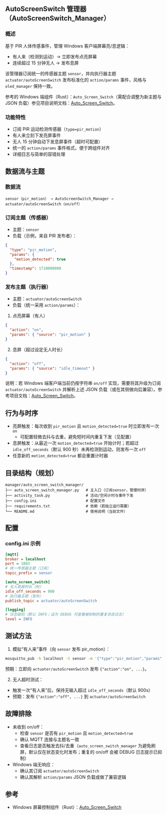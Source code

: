 ## AutoScreenSwitch 管理器（AutoScreenSwitch_Manager）

### 概述

基于 PIR 人体传感事件，管理 Windows 客户端屏幕亮/息逻辑：

- 有人来（检测到运动）→ 立即发布点亮屏幕
- 连续超过 15 分钟无人 → 发布息屏

该管理器订阅统一的传感器主题 `sensor`，并向执行器主题 `actuator/autoScreenSwitch` 发布标准化的 `action/params` 事件，风格与 `oled_manager` 保持一致。

参考的 Windows 端组件（Rust）：`Auto_Screen_Switch`（需配合调整为新主题与 JSON 负载）参见项目说明文档：[Auto_Screen_Switch](https://github.com/SwartzMss/Auto_Screen_Switch)。

### 功能特性

- 订阅 PIR 运动检测传感器（`type=pir_motion`）
- 有人来立刻下发亮屏事件
- 无人 15 分钟自动下发息屏事件（超时可配置）
- 统一的 `action/params` 事件格式，便于跨组件对齐
- 详细日志与简单的容错处理

## 数据流与主题

### 数据流

```
sensor（pir_motion） → AutoScreenSwitch_Manager → actuator/autoScreenSwitch（on/off）
```

### 订阅主题（传感器）

- 主题：`sensor`
- 负载（示例，来自 PIR 发布者）：

```json
{
  "type": "pir_motion",
  "params": {
    "motion_detected": true
  },
  "timestamp": 1710000000
}
```

### 发布主题（执行器）

- 主题：`actuator/autoScreenSwitch`
- 负载（统一采用 `action/params`）：

1) 点亮屏幕（有人）

```json
{
  "action": "on",
  "params": { "source": "pir_motion" }
}
```

2) 息屏（超过设定无人时长）

```json
{
  "action": "off",
  "params": { "source": "idle_timeout" }
}
```

说明：若 Windows 端客户端当前仍按字符串 `on/off` 实现，需要将其升级为订阅 `actuator/autoScreenSwitch` 并解析上述 JSON 负载（或在其侧做向后兼容）。参考项目文档：[Auto_Screen_Switch](https://github.com/SwartzMss/Auto_Screen_Switch)。

## 行为与时序

- 亮屏触发：每次收到 `pir_motion` 且 `motion_detected=true` 时立即发布一次 `on`
  - 可配置轻微去抖与去重，避免短时间内重复下发（见配置）
- 息屏触发：从最近一次 `motion_detected=true` 开始计时；若超过 `idle_off_seconds`（默认 900 秒）未再检测到运动，则发布一次 `off`
- 任意新的 `motion_detected=true` 都会重置计时器

## 目录结构（规划）

```
manager/auto_screen_switch_manager/
├── auto_screen_switch_manager.py   # 主入口（订阅sensor，管理时序）
├── activity_task.py                # 活动/空闲计时与事件下发
├── config.ini                      # 配置文件
├── requirements.txt                # 依赖（若独立运行需要）
└── README.md                       # 使用说明（当前文件）
```

## 配置

### config.ini 示例

```ini
[mqtt]
broker = localhost
port = 1883
# 统一传感器主题（订阅）
topic_prefix = sensor

[auto_screen_switch]
# 无人息屏时长（秒）
idle_off_seconds = 900
# 执行器主题（发布）
publish_topic = actuator/autoScreenSwitch

[logging]
# 日志级别（默认 INFO；设为 DEBUG 可查看被抑制的重复状态日志）
level = INFO
```


## 测试方法

1) 模拟“有人来”事件（向 `sensor` 发布 pir_motion）：

```bash
mosquitto_pub -h localhost -t sensor -m '{"type":"pir_motion","params":{"motion_detected":true},"timestamp":1710000000}'
```

预期：立即向 `actuator/autoScreenSwitch` 发布 `{"action":"on", ...}`。

2) 无人超时测试：

- 触发一次“有人来”后，保持无输入超过 `idle_off_seconds`（默认 900s）
- 预期：发布 `{"action":"off", ...}` 到 `actuator/autoScreenSwitch`

## 故障排除

- 未收到 on/off：
  - 检查 `sensor` 是否有 `pir_motion` 且 `motion_detected=true`
  - 确认 MQTT 连接与主题名一致
  - 查看日志是否触发去抖/去重（`auto_screen_switch_manager` 为避免刷屏，默认仅在状态变化时发布；重复的 on/off 会被 DEBUG 日志提示已抑制）
- Windows 端无响应：
  - 确认其订阅 `actuator/autoScreenSwitch`
  - 确认其解析 `action/params` JSON 负载或做了兼容逻辑

## 参考

- Windows 屏幕控制组件（Rust）：[Auto_Screen_Switch](https://github.com/SwartzMss/Auto_Screen_Switch)



